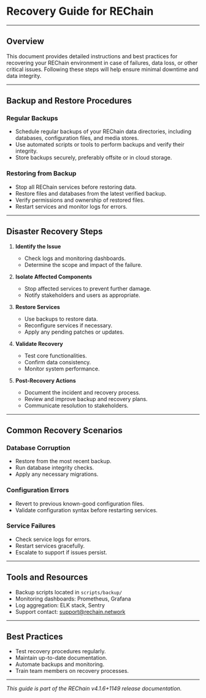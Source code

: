 # Recovery Guide for REChain

---

## Overview

This document provides detailed instructions and best practices for recovering your REChain environment in case of failures, data loss, or other critical issues. Following these steps will help ensure minimal downtime and data integrity.

---

## Backup and Restore Procedures

### Regular Backups

- Schedule regular backups of your REChain data directories, including databases, configuration files, and media stores.
- Use automated scripts or tools to perform backups and verify their integrity.
- Store backups securely, preferably offsite or in cloud storage.

### Restoring from Backup

- Stop all REChain services before restoring data.
- Restore files and databases from the latest verified backup.
- Verify permissions and ownership of restored files.
- Restart services and monitor logs for errors.

---

## Disaster Recovery Steps

1. **Identify the Issue**
   - Check logs and monitoring dashboards.
   - Determine the scope and impact of the failure.

2. **Isolate Affected Components**
   - Stop affected services to prevent further damage.
   - Notify stakeholders and users as appropriate.

3. **Restore Services**
   - Use backups to restore data.
   - Reconfigure services if necessary.
   - Apply any pending patches or updates.

4. **Validate Recovery**
   - Test core functionalities.
   - Confirm data consistency.
   - Monitor system performance.

5. **Post-Recovery Actions**
   - Document the incident and recovery process.
   - Review and improve backup and recovery plans.
   - Communicate resolution to stakeholders.

---

## Common Recovery Scenarios

### Database Corruption

- Restore from the most recent backup.
- Run database integrity checks.
- Apply any necessary migrations.

### Configuration Errors

- Revert to previous known-good configuration files.
- Validate configuration syntax before restarting services.

### Service Failures

- Check service logs for errors.
- Restart services gracefully.
- Escalate to support if issues persist.

---

## Tools and Resources

- Backup scripts located in `scripts/backup/`
- Monitoring dashboards: Prometheus, Grafana
- Log aggregation: ELK stack, Sentry
- Support contact: support@rechain.network

---

## Best Practices

- Test recovery procedures regularly.
- Maintain up-to-date documentation.
- Automate backups and monitoring.
- Train team members on recovery processes.

---

*This guide is part of the REChain v4.1.6+1149 release documentation.*
